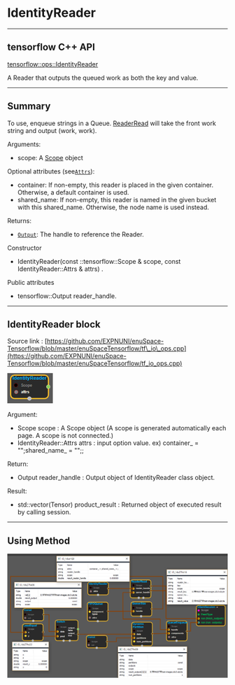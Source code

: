 # IdentityReader

---

## tensorflow C++ API

[tensorflow::ops::IdentityReader](https://www.tensorflow.org/api_docs/cc/class/tensorflow/ops/identity-reader)

A Reader that outputs the queued work as both the key and value.

---

## Summary

To use, enqueue strings in a Queue. [ReaderRead](https://www.tensorflow.org/api_docs/cc/class/tensorflow/ops/reader-read.html#classtensorflow_1_1ops_1_1_reader_read) will take the front work string and output \(work, work\).

Arguments:

* scope: A [Scope](https://www.tensorflow.org/api_docs/cc/class/tensorflow/scope.html#classtensorflow_1_1_scope) object

Optional attributes \(see[`Attrs`](https://www.tensorflow.org/api_docs/cc/struct/tensorflow/ops/fixed-length-record-reader/attrs.html#structtensorflow_1_1ops_1_1_fixed_length_record_reader_1_1_attrs)\):

* container: If non-empty, this reader is placed in the given container. Otherwise, a default container is used.
* shared\_name: If non-empty, this reader is named in the given bucket with this shared\_name. Otherwise, the node name is used instead.

Returns:

* [`Output`](https://www.tensorflow.org/api_docs/cc/class/tensorflow/output.html#classtensorflow_1_1_output): The handle to reference the Reader.

Constructor

* IdentityReader\(const ::tensorflow::Scope & scope, const IdentityReader::Attrs & attrs\) .

Public attributes

* tensorflow::Output reader\_handle.

---

## IdentityReader block

Source link : [https://github.com/EXPNUNI/enuSpace-Tensorflow/blob/master/enuSpaceTensorflow/tf\_io\_ops.cpp](https://github.com/EXPNUNI/enuSpace-Tensorflow/blob/master/enuSpaceTensorflow/tf_io_ops.cpp)

![](/assets/io_IdentityReader_Symbol.png)

Argument:

* Scope scope : A Scope object \(A scope is generated automatically each page. A scope is not connected.\)
* IdentityReader::Attrs attrs : input option value. ex\) container\_ = "";shared\_name\_ = "";;

Return:

* Output reader\_handle : Output object of IdentityReader class object.

Result:

* std::vector\(Tensor\) product\_result : Returned object of executed result by calling session.

---

## Using Method

![](/assets/io_IdentityReader_Method.png)

